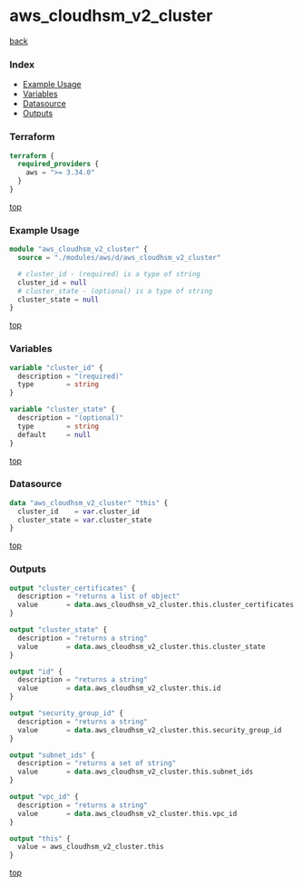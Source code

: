 # aws_cloudhsm_v2_cluster

[back](../aws.md)

### Index

- [Example Usage](#example-usage)
- [Variables](#variables)
- [Datasource](#datasource)
- [Outputs](#outputs)

### Terraform

```terraform
terraform {
  required_providers {
    aws = ">= 3.34.0"
  }
}
```

[top](#index)

### Example Usage

```terraform
module "aws_cloudhsm_v2_cluster" {
  source = "./modules/aws/d/aws_cloudhsm_v2_cluster"

  # cluster_id - (required) is a type of string
  cluster_id = null
  # cluster_state - (optional) is a type of string
  cluster_state = null
}
```

[top](#index)

### Variables

```terraform
variable "cluster_id" {
  description = "(required)"
  type        = string
}

variable "cluster_state" {
  description = "(optional)"
  type        = string
  default     = null
}
```

[top](#index)

### Datasource

```terraform
data "aws_cloudhsm_v2_cluster" "this" {
  cluster_id    = var.cluster_id
  cluster_state = var.cluster_state
}
```

[top](#index)

### Outputs

```terraform
output "cluster_certificates" {
  description = "returns a list of object"
  value       = data.aws_cloudhsm_v2_cluster.this.cluster_certificates
}

output "cluster_state" {
  description = "returns a string"
  value       = data.aws_cloudhsm_v2_cluster.this.cluster_state
}

output "id" {
  description = "returns a string"
  value       = data.aws_cloudhsm_v2_cluster.this.id
}

output "security_group_id" {
  description = "returns a string"
  value       = data.aws_cloudhsm_v2_cluster.this.security_group_id
}

output "subnet_ids" {
  description = "returns a set of string"
  value       = data.aws_cloudhsm_v2_cluster.this.subnet_ids
}

output "vpc_id" {
  description = "returns a string"
  value       = data.aws_cloudhsm_v2_cluster.this.vpc_id
}

output "this" {
  value = aws_cloudhsm_v2_cluster.this
}
```

[top](#index)